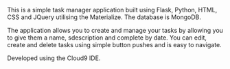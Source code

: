 This is a simple task manager application built using Flask, Python, HTML, CSS and JQuery utilising the Materialize. The database is MongoDB.

The application allows you to create and manage your tasks by allowing you to give them a name, sdescription and complete by date.
You can edit, create and delete tasks using simple button pushes and is easy to navigate.

Developed using the Cloud9 IDE.
